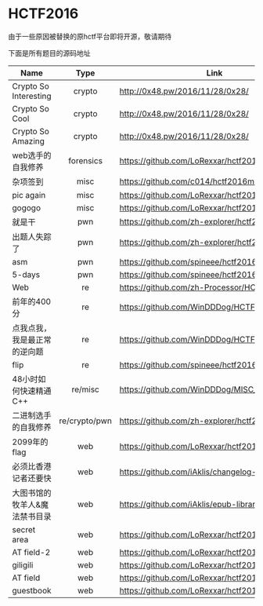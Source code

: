 # HCTF2016

由于一些原因被替换的原hctf平台即将开源，敬请期待


下面是所有题目的源码地址

| Name        | Type           | Link  |
| ------------- |:-------------:| ----- |
|Crypto So Interesting|crypto| http://0x48.pw/2016/11/28/0x28/  |
|Crypto So Cool|crypto| http://0x48.pw/2016/11/28/0x28/  |
|Crypto So Amazing|crypto| http://0x48.pw/2016/11/28/0x28/  |
|web选手的自我修养|forensics| https://github.com/LoRexxar/hctf2016_misc  |
|杂项签到|misc| https://github.com/c014/hctf2016misc10  |
|pic again|misc| https://github.com/LoRexxar/hctf2016_misc  |
|gogogo|misc| https://github.com/LoRexxar/hctf2016_misc  |
|就是干|pwn| https://github.com/zh-explorer/hctf2016-fheap  |
|出题人失踪了|pwn| https://github.com/zh-explorer/hctf2016-brop  |
|asm|pwn| https://github.com/spineee/hctf2016-asm |
|5-days|pwn| https://github.com/spineee/hctf2016_5-days |
|Web|re| https://github.com/zh-Processor/HCTF-2016|
|前年的400分|re| https://github.com/WinDDDog/HCTF2016_RE100 |
|点我点我，我是最正常的逆向题|re| https://github.com/WinDDDog/HCTF2016_RE200 |
|flip|re| https://github.com/spineee/hctf2016-flip |
|48小时如何快速精通C++|re/misc| https://github.com/WinDDDog/MISC_CPP_Template |
|二进制选手的自我修养|re/crypto/pwn| https://github.com/zh-explorer/hctf2016-binarier  |
|2099年的flag|web| https://github.com/LoRexxar/hctf2016_2099  |
|必须比香港记者还要快|web| https://github.com/iAklis/changelog-story  |
|大图书馆的牧羊人&魔法禁书目录|web| https://github.com/iAklis/epub-library-challenge  |
|secret area|web| https://github.com/LoRexxar/hctf2016_secret_area  |
|AT field-2|web| https://github.com/LoRexxar/hctf2016_atfield  |
|giligili|web| https://github.com/LoRexxar/hctf2016_giligili  |
|AT field|web| https://github.com/LoRexxar/hctf2016_atfield  |
|guestbook|web| https://github.com/LoRexxar/hctf2016_guestbook  |


